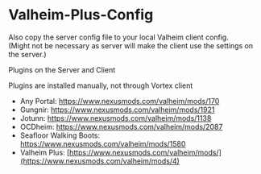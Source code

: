 # Valheim-Plus-Config

Also copy the server config file to your local Valheim client config.\
(Might not be necessary as server will make the client use the settings on the server.)

Plugins on the Server and Client

Plugins are installed manually, not through Vortex client

- Any Portal: https://www.nexusmods.com/valheim/mods/170
- Gungnir: https://www.nexusmods.com/valheim/mods/1921
- Jotunn: https://www.nexusmods.com/valheim/mods/1138
- OCDheim: https://www.nexusmods.com/valheim/mods/2087
- Seafloor Walking Boots: https://www.nexusmods.com/valheim/mods/1580
- Valheim Plus: [https://www.nexusmods.com/valheim/mods/](https://www.nexusmods.com/valheim/mods/4)


